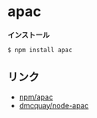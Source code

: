apac
=====

__インストール__

```bash
$ npm install apac
```


リンク
------

- [npm/apac](https://www.npmjs.com/package/apac)
- [dmcquay/node-apac](https://github.com/dmcquay/node-apac)
